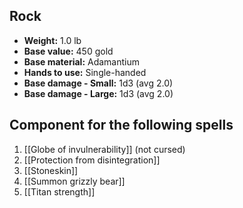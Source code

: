 ## Rock
- **Weight:** 1.0 lb
- **Base value:** 450 gold
- **Base material:** Adamantium
- **Hands to use:** Single-handed
- **Base damage - Small:** 1d3 (avg 2.0)
- **Base damage - Large:** 1d3 (avg 2.0)

## Component for the following spells

1. [[Globe of invulnerability]] (not cursed)
2. [[Protection from disintegration]]
3. [[Stoneskin]]
4. [[Summon grizzly bear]]
5. [[Titan strength]]
